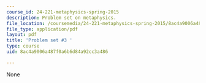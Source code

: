 ```yaml
---
course_id: 24-221-metaphysics-spring-2015
description: Problem set on metaphysics.
file_location: /coursemedia/24-221-metaphysics-spring-2015/8ac4a9006a487f0a6b6d84a92cc3a486_MIT24_221S15_ProblemSet3.pdf
file_type: application/pdf
layout: pdf
title: 'Problem set #3 '
type: course
uid: 8ac4a9006a487f0a6b6d84a92cc3a486

---
```

None